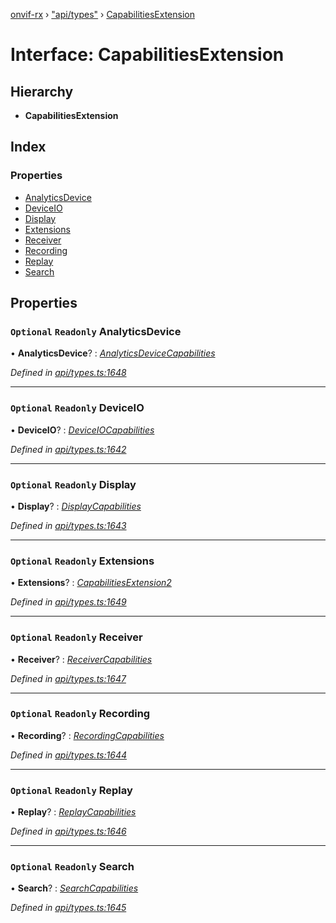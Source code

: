 [onvif-rx](../README.md) › ["api/types"](../modules/_api_types_.md) › [CapabilitiesExtension](_api_types_.capabilitiesextension.md)

# Interface: CapabilitiesExtension

## Hierarchy

* **CapabilitiesExtension**

## Index

### Properties

* [AnalyticsDevice](_api_types_.capabilitiesextension.md#optional-readonly-analyticsdevice)
* [DeviceIO](_api_types_.capabilitiesextension.md#optional-readonly-deviceio)
* [Display](_api_types_.capabilitiesextension.md#optional-readonly-display)
* [Extensions](_api_types_.capabilitiesextension.md#optional-readonly-extensions)
* [Receiver](_api_types_.capabilitiesextension.md#optional-readonly-receiver)
* [Recording](_api_types_.capabilitiesextension.md#optional-readonly-recording)
* [Replay](_api_types_.capabilitiesextension.md#optional-readonly-replay)
* [Search](_api_types_.capabilitiesextension.md#optional-readonly-search)

## Properties

### `Optional` `Readonly` AnalyticsDevice

• **AnalyticsDevice**? : *[AnalyticsDeviceCapabilities](_api_types_.analyticsdevicecapabilities.md)*

*Defined in [api/types.ts:1648](https://github.com/patrickmichalina/onvif-rx/blob/3e9b152/src/api/types.ts#L1648)*

___

### `Optional` `Readonly` DeviceIO

• **DeviceIO**? : *[DeviceIOCapabilities](_api_types_.deviceiocapabilities.md)*

*Defined in [api/types.ts:1642](https://github.com/patrickmichalina/onvif-rx/blob/3e9b152/src/api/types.ts#L1642)*

___

### `Optional` `Readonly` Display

• **Display**? : *[DisplayCapabilities](_api_types_.displaycapabilities.md)*

*Defined in [api/types.ts:1643](https://github.com/patrickmichalina/onvif-rx/blob/3e9b152/src/api/types.ts#L1643)*

___

### `Optional` `Readonly` Extensions

• **Extensions**? : *[CapabilitiesExtension2](_api_types_.capabilitiesextension2.md)*

*Defined in [api/types.ts:1649](https://github.com/patrickmichalina/onvif-rx/blob/3e9b152/src/api/types.ts#L1649)*

___

### `Optional` `Readonly` Receiver

• **Receiver**? : *[ReceiverCapabilities](_api_types_.receivercapabilities.md)*

*Defined in [api/types.ts:1647](https://github.com/patrickmichalina/onvif-rx/blob/3e9b152/src/api/types.ts#L1647)*

___

### `Optional` `Readonly` Recording

• **Recording**? : *[RecordingCapabilities](_api_types_.recordingcapabilities.md)*

*Defined in [api/types.ts:1644](https://github.com/patrickmichalina/onvif-rx/blob/3e9b152/src/api/types.ts#L1644)*

___

### `Optional` `Readonly` Replay

• **Replay**? : *[ReplayCapabilities](_api_types_.replaycapabilities.md)*

*Defined in [api/types.ts:1646](https://github.com/patrickmichalina/onvif-rx/blob/3e9b152/src/api/types.ts#L1646)*

___

### `Optional` `Readonly` Search

• **Search**? : *[SearchCapabilities](_api_types_.searchcapabilities.md)*

*Defined in [api/types.ts:1645](https://github.com/patrickmichalina/onvif-rx/blob/3e9b152/src/api/types.ts#L1645)*
